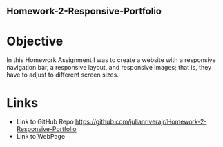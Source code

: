 ## Homework-2-Responsive-Portfolio

# Objective

In this Homework Assignment I was to create a website with a responsive navigation bar, a responsive layout, and responsive images; that is, they have to adjust to different screen sizes.

# Links
* Link to GitHub Repo https://github.com/julianriverajr/Homework-2-Responsive-Portfolio
* Link to WebPage 